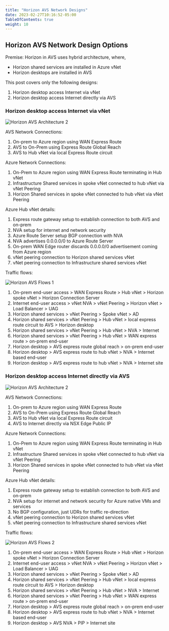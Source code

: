 ```yaml
---
title: "Horizon AVS Network Designs"
date: 2023-02-27T10:16:52-05:00
TableOfContents: true
weight: 10
---
```


## Horizon AVS Network Design Options

Premise: Horizon in AVS uses hybrid architecture, where,
- Horizon shared services are installed in Azure vNet
- Horizon desktops are installed in AVS

This post covers only the following designs:
1. Horizon desktop access Internet via vNet
2. Horizon desktop access Internet directly via AVS

### Horizon desktop access Internet via vNet

![Horizon AVS Architecture 2](http://drive.google.com/uc?export=view&id=12hguLLSWgzYNhy8BacJCR43MLOtJn7GZ)

AVS Network Connections:
1. On-prem to Azure region using WAN Express Route
2. AVS to On-Prem using Express Route Global Reach
3. AVS to Hub vNet via local Express Route circuit

Azure Network Connections:
1. On-Prem to Azure region using WAN Express Route terminating in Hub vNet
2. Infrastructure Shared services in spoke vNet connected to hub vNet via vNet Peering
3. Horizon Shared services in spoke vNet connected to hub vNet via vNet Peering

Azure Hub vNet details:
1. Express route gateway setup to establish connection to both AVS and on-prem
2. NVA setup for internet and network security
3. Azure Route Server setup BGP connection with NVA
4. NVA advertises 0.0.0.0/0 to Azure Route Server
5. On-prem WAN Edge router discards 0.0.0.0/0 advertisement coming from Azure region
6. vNet peering connection to Horizon shared services vNet
7. vNet peering connection to Infrastructure shared services vNet

Traffic flows:

![Horizon AVS Flows 1](http://drive.google.com/uc?export=view&id=1jgRzs6QQZm0l7ei9nYMZw4cNtF37OTdc)

1. On-prem end-user access > WAN Express Route > Hub vNet > Horizon spoke vNet > Horizon Connection Server
2. Internet end-user access > vNet NVA > vNet Peering > Horizon vNet > Load Balancer > UAG
3. Horizon shared services > vNet Peering > Spoke vNet > AD
4. Horizon shared services > vNet Peering > Hub vNet > local express route circuit to AVS > Horizon desktop
5. Horizon shared services > vNet Peering > Hub vNet > NVA > Internet
6. Horizon shared services > vNet Peering > Hub vNet > WAN express route > on-prem end-user 
7. Horizon desktop > AVS express route global reach > on-prem end-user
8. Horizon desktop > AVS express route to hub vNet > NVA > Internet based end-user 
9. Horizon desktop > AVS express route to hub vNet > NVA > Internet site 

### Horizon desktop access Internet directly via AVS
 
![Horizon AVS Architecture 2](http://drive.google.com/uc?export=view&id=1uRBtqmggCjnw8eV3Rluef_yMKRTpgUc8)

AVS Network Connections:
1. On-prem to Azure region using WAN Express Route
2. AVS to On-Prem using Express Route Global Reach
3. AVS to Hub vNet via local Express Route circuit
4. AVS to Internet directly via NSX Edge Public IP  

Azure Network Connections:
1. On-Prem to Azure region using WAN Express Route terminating in Hub vNet
2. Infrastructure Shared services in spoke vNet connected to hub vNet via vNet Peering
3. Horizon Shared services in spoke vNet connected to hub vNet via vNet Peering

Azure Hub vNet details:
1. Express route gateway setup to establish connection to both AVS and on-prem
2. NVA setup for internet and network security for Azure native VMs and services
3. No BGP configuration, just UDRs for traffic re-direction
4. vNet peering connection to Horizon shared services vNet
5. vNet peering connection to Infrastructure shared services vNet

Traffic flows:

![Horizon AVS Flows 2](http://drive.google.com/uc?export=view&id=1Qx4G9YS901cePFJ6lTMakbguNscLYcEL)

1. On-prem end-user access > WAN Express Route > Hub vNet > Horizon spoke vNet > Horizon Connection Server
2. Internet end-user access > vNet NVA > vNet Peering > Horizon vNet > Load Balancer > UAG
3. Horizon shared services > vNet Peering > Spoke vNet > AD
4. Horizon shared services > vNet Peering > Hub vNet > local express route circuit to AVS > Horizon desktop
5. Horizon shared services > vNet Peering > Hub vNet > NVA > Internet
6. Horizon shared services > vNet Peering > Hub vNet > WAN express route > on-prem end-user 
7. Horizon desktop > AVS express route global reach > on-prem end-user
8. Horizon desktop > AVS express route to hub vNet > NVA > Internet based end-user 
9. Horizon desktop > AVS NVA > PIP > Internet site 


